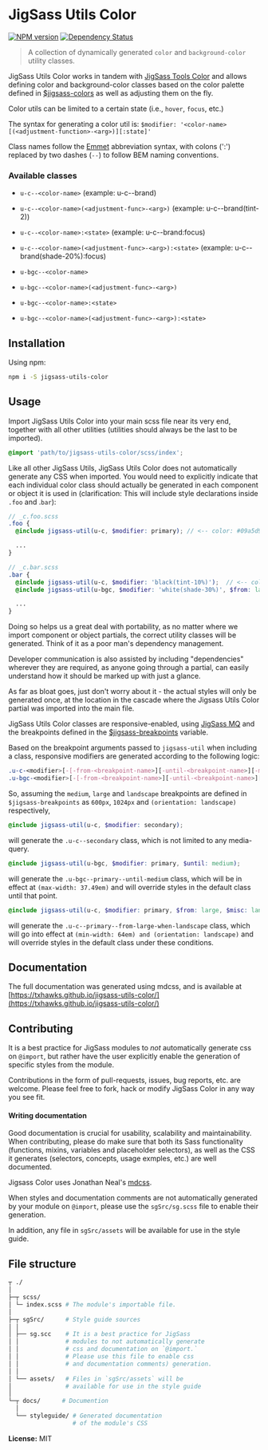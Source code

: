 # JigSass Utils Color
[![NPM version][npm-image]][npm-url]  [![Dependency Status][daviddm-image]][daviddm-url]   

  > A collection of dynamically generated `color` and `background-color` utility classes.

JigSass Utils Color works in tandem with [JigSass Tools Color](https://txhawks.github.io/jigsass-tools-color)
and allows defining color and background-color classes based on the color palette defined in
[$jigsass-colors](https://txhawks.github.io/jigsass-tools-color/#variable-jigsass-colors) as well as
adjusting them on the fly.

Color utils can be limited to a certain state (i.e., `hover`, `focus`,  etc.)

The syntax for generating a color util is: `$modifier: '<color-name>[(<adjustment-function>-<arg>)][:state]'`

Class names follow the [Emmet](http://docs.emmet.io/cheat-sheet/) abbreviation
syntax, with colons (':') replaced by two dashes (`--`) to follow BEM naming
conventions.

### Available classes

  - `u-c--<color-name>` (example: u-c--brand)
  - `u-c--<color-name>(<adjustment-func>-<arg>)` (example: u-c--brand(tint-2))
  - `u-c--<color-name>:<state>` (example: u-c--brand:focus)
  - `u-c--<color-name>(<adjustment-func>-<arg>):<state>` (example: u-c--brand(shade-20%):focus)


  - `u-bgc--<color-name>`
  - `u-bgc--<color-name>(<adjustment-func>-<arg>)`
  - `u-bgc--<color-name>:<state>`
  - `u-bgc--<color-name>(<adjustment-func>-<arg>):<state>`


## Installation

Using npm:

```sh
npm i -S jigsass-utils-color
```


## Usage
Import JigSass Utils Color into your main scss file near its very end, together with all
other utilities (utilities should always be the last to be imported).

```scss
@import 'path/to/jigsass-utils-color/scss/index';
```

Like all other JigSass Utils, JigSass Utils Color does not automatically generate any CSS
when imported. You would need to explicitly indicate that each individual color
class should actually be generated in each component or object it is used in
(clarification: This will include style declarations inside `.foo` and .`bar`):

```scss
// _c.foo.scss
.foo {
  @include jigsass-util(u-c, $modifier: primary); // <-- color: #09a5d9

  ...
}
```

```scss
// _c.bar.scss
.bar {
  @include jigsass-util(u-c, $modifier: 'black(tint-10%)');  // <-- color: #191919
  @include jigsass-util(u-bgc, $modifier: 'white(shade-30%)', $from: large); // <-- background-color: #b2b2b2 from large bp and on.

  ...
}
```

Doing so helps us a great deal with portability, as no matter where we import component or object
partials, the correct utility classes will be generated. Think of it as a poor man's dependency
management.

Developer communication is also assisted by including "dependencies" wherever they are required,
as anyone going through a partial, can easily understand how it should be marked up with just a
glance.

As far as bloat goes, just don't worry about it - the actual styles will only be generated once,
at the location in the cascade where the Jigsass Utils Color partial was imported into the main file.


JigSass Utils Color classes are responsive-enabled, using [JigSass MQ](https://txhawks.github.io/jigsass-tools-mq/)
and the breakpoints defined in the [$jigsass-breakpoints](https://txhawks.github.io/jigsass-tools-mq/#variable-jigsass-breakpoints) variable.

Based on the breakpoint arguments passed to `jigsass-util` when including a class,
responsive modifiers are generated according to the following logic:

```scss
.u-c-<modifier>[-[-from-<breakpoint-name>][-until-<breakpoint-name>][-misc-<breakpoint-name>]]
.u-bgc-<modifier>[-[-from-<breakpoint-name>][-until-<breakpoint-name>][-misc-<breakpoint-name>]]
```

So, assuming the `medium`, `large` and `landscape` breakpoints are defined in `$jigsass-breakpoints`
as `600px`, `1024px` and `(orientation: landscape)` respectively,

```scss
@include jigsass-util(u-c, $modifier: secondary);
```
will generate the `.u-c--secondary` class, which is not limited to any media-query.

```scss
@include jigsass-util(u-bgc, $modifier: primary, $until: medium);
```

will generate the `.u-bgc--primary--until-medium` class, which will be in effect at
`(max-width: 37.49em)` and will override styles in the default class until that point.

```scss
@include jigsass-util(u-c, $modifier: primary, $from: large, $misc: landscape);
```

will generate the `.u-c--primary--from-large-when-landscape` class, which will go into
effect at `(min-width: 64em) and (orientation: landscape)` and will override styles in the default
class under these  conditions.


## Documentation

The full documentation was generated using mdcss, and is available at 
[https://txhawks.github.io/jigsass-utils-color/](https://txhawks.github.io/jigsass-utils-color/)

## Contributing

It is a best practice for JigSass modules to *not* automatically generate css on `@import`, but 
rather have the user explicitly enable the generation of specific styles from the module.

Contributions in the form of pull-requests, issues, bug reports, etc. are welcome.
Please feel free to fork, hack or modify JigSass Color in any way you see fit.

#### Writing documentation

Good documentation is crucial for usability, scalability and maintainability. When 
contributing, please do make sure that both its Sass functionality (functions, mixins, 
variables and placeholder selectors), as well as the CSS it generates (selectors, 
concepts, usage exmples, etc.) are well documented.

Jigsass Color uses Jonathan Neal's [mdcss](//github.com/jonathantneal/mdcss).

When styles and documentation comments are not automatically generated by your module on `@import`,
please use the `sgSrc/sg.scss` file to enable their generation.

In addition, any file in `sgSrc/assets` will be available for use in the style guide.



## File structure
```bash
┬ ./
│
├─┬ scss/ 
│ └─ index.scss # The module's importable file.
│
├─┬ sgSrc/      # Style guide sources
│ │
│ ├── sg.scc    # It is a best practice for JigSass 
│ │             # modules to not automatically generate 
│ │             # css and documentation on `@import.` 
│ │             # Please use this file to enable css
│ │             # and documentation comments) generation.
│ │
│ └── assets/   # Files in `sgSrc/assets` will be 
│               # available for use in the style guide
│
└─┬ docs/      # Documention
  │
  └── styleguide/ # Generated documentation 
                  # of the module's CSS
```



**License:** MIT



[npm-image]: https://badge.fury.io/js/jigsass-utils-color.svg
[npm-url]: https://npmjs.org/package/jigsass-utils-color

[daviddm-image]: https://david-dm.org/TxHawks/jigsass-utils-color.svg?theme=shields.io
[daviddm-url]: https://david-dm.org/TxHawks/jigsass-utils-color
